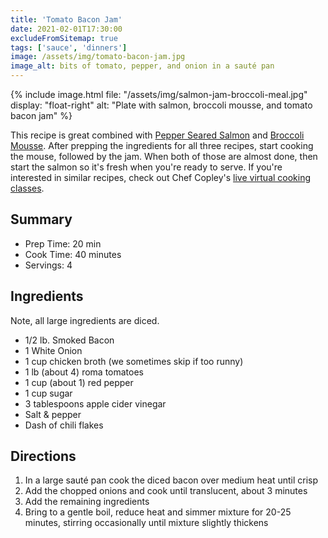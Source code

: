 ```yaml
---
title: 'Tomato Bacon Jam'
date: 2021-02-01T17:30:00
excludeFromSitemap: true
tags: ['sauce', 'dinners']
image: /assets/img/tomato-bacon-jam.jpg
image_alt: bits of tomato, pepper, and onion in a sauté pan
---
```


{% include image.html
    file: "/assets/img/salmon-jam-broccoli-meal.jpg"
    display: "float-right"
    alt: "Plate with salmon, broccoli mousse, and tomato bacon jam"
%}

This recipe is great combined with [Pepper Seared Salmon](/recipes/2021/02/01/pepper-seared-salmon/) and [Broccoli Mousse](/recipes/2021/02/01/broccoli-mousse/). After prepping the ingredients for all three recipes, start cooking the mouse, followed by the jam. When both of those are almost done, then start the salmon so it's fresh when you're ready to serve. If you're interested in similar recipes, check out Chef Copley's <a href="https://www.yourdirtyapron.com/home" rel="noopener noreferrer">live virtual cooking classes</a>.

## Summary

- Prep Time: 20 min
- Cook Time: 40 minutes
- Servings: 4

## Ingredients

Note, all large ingredients are diced.

- 1/2 lb. Smoked Bacon
- 1 White Onion
- 1 cup chicken broth (we sometimes skip if too runny)
- 1 lb (about 4) roma tomatoes
- 1 cup (about 1) red pepper
- 1 cup sugar
- 3 tablespoons apple cider vinegar
- Salt & pepper
- Dash of chili flakes

## Directions

1. In a large sauté pan cook the diced bacon over medium heat until crisp
1. Add the chopped onions and cook until translucent, about 3 minutes
1. Add the remaining ingredients
1. Bring to a gentle boil, reduce heat and simmer mixture for 20-25 minutes, stirring occasionally until mixture slightly thickens
